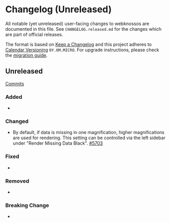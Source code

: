 # Changelog (Unreleased)

All notable (yet unreleased) user-facing changes to webknossos are documented in this file.
See `CHANGELOG.released.md` for the changes which are part of official releases.

The format is based on [Keep a Changelog](http://keepachangelog.com/en/1.0.0/)
and this project adheres to [Calendar Versioning](http://calver.org/) `0Y.0M.MICRO`.
For upgrade instructions, please check the [migration guide](MIGRATIONS.released.md).

## Unreleased
[Commits](https://github.com/scalableminds/webknossos/compare/21.08.0...HEAD)

### Added
-

### Changed
- By default, if data is missing in one magnification, higher magnifications are used for rendering. This setting can be controlled via the left sidebar under "Render Missing Data Black". [#5703](https://github.com/scalableminds/webknossos/pull/5703)

### Fixed
-

### Removed
-

### Breaking Change
-
